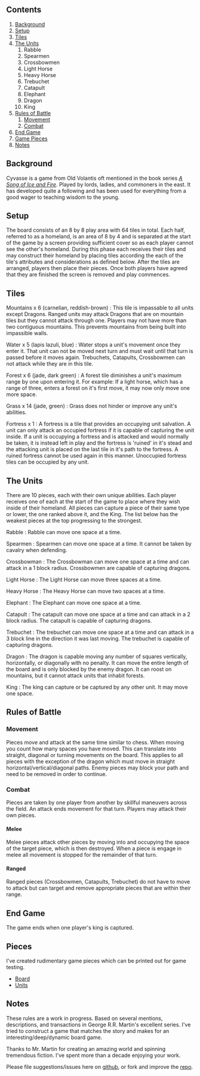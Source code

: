 
## Contents

1. [Background](#background)
2. [Setup](#setup)
3. [Tiles](#tiles)
4. [The Units](#the_units)
    1. Rabble
    2. Spearmen
    3. Crossbowmen
    4. Light Horse
    5. Heavy Horse
    6. Trebuchet
    7. Catapult
    8. Elephant
    9. Dragon
    10. King
5.  [Rules of Battle](#rules_of_battle)
    1. [Movement](#movement)
    2. [Combat](#combat)
6.  [End Game](#end_game)
7.  [Game Pieces](#pieces)
8.  [Notes](#notes)


## Background
Cyvasse is a game from Old Volantis oft mentioned in the book series [_A Song of Ice and Fire_](http://en.wikipedia.org/wiki/A_Song_of_Ice_and_Fire). Played by lords, ladies, and commoners in the east. It has developed quite a following and has been used for everything from a good wager to teaching wisdom to the young.

## Setup
The board consists of an 8 by 8 play area with 64 tiles in total. Each half, referred to as a homeland, is an area of 8 by 4 and is separated at the start of the game by a screen providing sufficient cover so as each player cannot see the other's homeland.
During this phase each receives their tiles and may construct their homeland by placing tiles according the each of the tile's attributes and considerations as defined below. After the tiles are arranged, players then place their pieces. Once both players have agreed that they are finished the screen is removed and play commences.

## Tiles
Mountains x 6 (carnelian, reddish-brown)
  : This tile is impassable to all units except Dragons.
    Ranged units may attack Dragons that are on mountain tiles but they cannot attack through one.
    Players may not have more than two contiguous mountains. This prevents mountains from being built into impassible walls.

Water x 5 (lapis lazuli, blue)
  : Water stops a unit's movement once they enter it.
That unit can not be moved next turn and must wait until that turn is passed before it moves again.
Trebuchets, Catapults, Crossbowmen can not attack while they are in this tile.

Forest x 6 (jade, dark green)
  : A forest tile diminishes a unit's maximum range by one upon entering it. For example: If a light horse, which has a range of three, enters a forest on it's first move, it may now only move one more space.

Grass x 14 (jade, green)
  : Grass does not hinder or improve any unit's abilities.

Fortress x 1
  : A fortress is a tile that provides an occupying unit salvation. A unit can only attack an occupied fortress if it is capable of capturing the unit inside. If a unit is occupying a fortress and is attacked and would normally be taken, it is instead left in play and the fortress is 'ruined' in it's stead and the attacking unit is placed on the last tile in it's path to the fortress. A ruined fortress cannot be used again in this manner. Unoccupied fortress tiles can be occupied by any unit.


## The Units
There are 10 pieces, each with their own unique abilities. Each player receives one of each at the start of the game to place where they wish inside of their homeland.
All pieces can capture a piece of their same type or lower, the one ranked above it, and the King. The list below has the weakest pieces at the top progressing to the strongest.

Rabble
  : Rabble can move one space at a time.
  
Spearmen
  : Spearmen can move one space at a time.
    It cannot be taken by cavalry when defending.
  
Crossbowman
  : The Crossbowman can move one space at a time and can attack in a 1 block radius.
    Crossbowmen are capable of capturing dragons.
  
Light Horse
  : The Light Horse can move three spaces at a time.

Heavy Horse
  : The Heavy Horse can move two spaces at a time.

Elephant
  : The Elephant can move one space at a time.

Catapult
  : The catapult can move one space at a time and can attack in a 2 block radius.
    The catapult is capable of capturing dragons.

Trebuchet
  : The trebuchet can move one space at a time and can attack in a 3 block line in the direction it was last moving.
  The trebuchet is capable of capturing dragons.

Dragon
  : The dragon is capable moving any number of squares vertically, horizontally, or diagonally with no penalty. It can move the entire length of the board and is only blocked by the enemy dragon.
  It can roost on mountains, but it cannot attack units that inhabit forests.
  
King
  : The king can capture or be captured by any other unit. It may move one space.

## Rules of Battle

### Movement
Pieces move and attack at the same time similar to chess. When moving you count how many spaces you have moved. This can translate into straight, diagonal or turning movements on the board. This applies to all pieces with the exception of the dragon which must move in straight horizontal/vertical/diagonal paths. Enemy pieces may block your path and need to be removed in order to continue.

### Combat
Pieces are taken by one player from another by skillful maneuvers across the field. An attack ends movement for that turn. Players may attack their own pieces.

#### Melee
Melee pieces attack other pieces by moving into and occupying the space of the target piece, which is then destroyed. When a piece is engage in melee all movement is stopped for the remainder of that turn.

#### Ranged
Ranged pieces (Crossbowmen, Catapults, Trebuchet) do not have to move to attack but can target and remove appropriate pieces that are within their range.


## End Game
The game ends when one player's king is captured.

## Pieces
I've created rudimentary game pieces which can be printed out for game testing.

* [Board](http://gameofcyvasse.com/assets/board.jpg)
* [Units](http://gameofcyvasse.com/assets/units.jpg)


## Notes
These rules are a work in progress. Based on several mentions, descriptions, and transactions in George R.R. Martin's excellent series. I've tried to construct a game that matches the story and makes for an interesting/deep/dynamic board game.

Thanks to Mr. Martin for creating an amazing world and spinning tremendous fiction. I've spent more than a decade enjoying your work.

Please file suggestions/issues here on [github](https://github.com/dylan/gameofcyvasse/issues), or fork and improve the [repo](https://github.com/dylan/gameofcyvasse).
  
